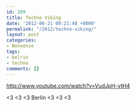 ```yaml
---
id: 209
title: Techno Viking
date: '2012-06-21 09:21:48 +0000'
permalink: "/2012/techno-viking/"
layout: post
categories:
- Nonsense
tags:
- belrin
- techno
comments: []
---
```

<http://www.youtube.com/watch?v=VudJpH-ytH4>

\<3 \<3 \<3 Berlin \<3 \<3 \<3